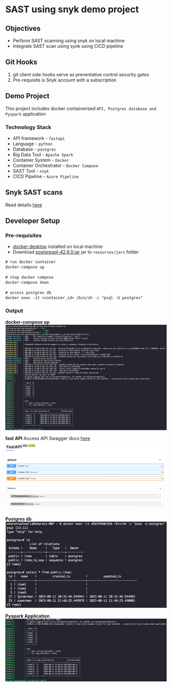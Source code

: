 # SAST using snyk demo project

## Objectives

- Perform SAST scanning using snyk on local machine
- Integrate SAST scan using synk using CICD pipeline

## Git Hooks

1. git client side hooks serve as preventative control security gates
2. Pre-requisite is Snyk account with a subscription

## Demo Project

This project includes docker containerized `API, Postgres database and Pyspark` application

### Technology Stack

- API framework - `fastapi`
- Language - `python`
- Database - `postgres`
- Big Data Tool - `Apache Spark`
- Container System - `Docker`
- Container Orchestrator - `Docker Compose`
- SAST Tool - `snyk`
- CICD Pipeline - `Azure Pipeline`

## Snyk SAST scans

Read details [here](docs/snyk_setup.md)

## Developer Setup

### Pre-requisites

- [docker-desktop](https://www.docker.com/products/docker-desktop/) installed on local machine
- Download [postgresql-42.6.0.jar](https://repo1.maven.org/maven2/org/postgresql/postgresql/42.6.0/postgresql-42.6.0.jar) jar to `resources/jars` folder

```
# run docker container
docker-compose up

# stop docker compose
docker-compose down

# access postgres db
docker exec -it <container_id> /bin/sh -c "psql -U postgres"
```

### Output

**docker-compose up**
![docker compose up](docs/images/docker_compose_up.png)

**fast API**
Access API Swagger docs [here](http://127.0.0.1:18000/docs/)
![fast api swagger docs](docs/images/fast_api_swagger.png)

**Postgres db**
![postgres db](docs/images/postgres_db.png)

**Pyspark Application**
![pyspark app](docs/images/pyspark_app.png)
